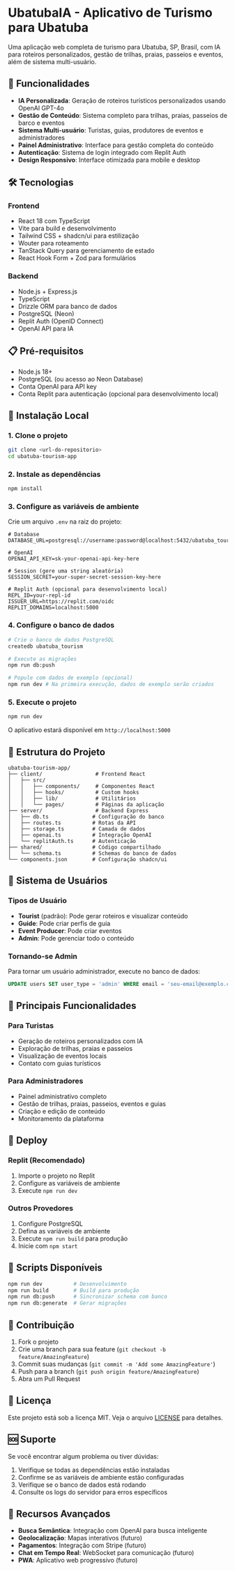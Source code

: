 # UbatubaIA - Aplicativo de Turismo para Ubatuba

Uma aplicação web completa de turismo para Ubatuba, SP, Brasil, com IA para roteiros personalizados, gestão de trilhas, praias, passeios e eventos, além de sistema multi-usuário.

## 🚀 Funcionalidades

- **IA Personalizada**: Geração de roteiros turísticos personalizados usando OpenAI GPT-4o
- **Gestão de Conteúdo**: Sistema completo para trilhas, praias, passeios de barco e eventos
- **Sistema Multi-usuário**: Turistas, guias, produtores de eventos e administradores
- **Painel Administrativo**: Interface para gestão completa do conteúdo
- **Autenticação**: Sistema de login integrado com Replit Auth
- **Design Responsivo**: Interface otimizada para mobile e desktop

## 🛠️ Tecnologias

### Frontend
- React 18 com TypeScript
- Vite para build e desenvolvimento
- Tailwind CSS + shadcn/ui para estilização
- Wouter para roteamento
- TanStack Query para gerenciamento de estado
- React Hook Form + Zod para formulários

### Backend
- Node.js + Express.js
- TypeScript
- Drizzle ORM para banco de dados
- PostgreSQL (Neon)
- Replit Auth (OpenID Connect)
- OpenAI API para IA

## 📋 Pré-requisitos

- Node.js 18+ 
- PostgreSQL (ou acesso ao Neon Database)
- Conta OpenAI para API key
- Conta Replit para autenticação (opcional para desenvolvimento local)

## 🔧 Instalação Local

### 1. Clone o projeto
```bash
git clone <url-do-repositorio>
cd ubatuba-tourism-app
```

### 2. Instale as dependências
```bash
npm install
```

### 3. Configure as variáveis de ambiente
Crie um arquivo `.env` na raiz do projeto:

```env
# Database
DATABASE_URL=postgresql://username:password@localhost:5432/ubatuba_tourism

# OpenAI
OPENAI_API_KEY=sk-your-openai-api-key-here

# Session (gere uma string aleatória)
SESSION_SECRET=your-super-secret-session-key-here

# Replit Auth (opcional para desenvolvimento local)
REPL_ID=your-repl-id
ISSUER_URL=https://replit.com/oidc
REPLIT_DOMAINS=localhost:5000
```

### 4. Configure o banco de dados
```bash
# Crie o banco de dados PostgreSQL
createdb ubatuba_tourism

# Execute as migrações
npm run db:push

# Popule com dados de exemplo (opcional)
npm run dev # Na primeira execução, dados de exemplo serão criados
```

### 5. Execute o projeto
```bash
npm run dev
```

O aplicativo estará disponível em `http://localhost:5000`

## 📁 Estrutura do Projeto

```
ubatuba-tourism-app/
├── client/                 # Frontend React
│   ├── src/
│   │   ├── components/     # Componentes React
│   │   ├── hooks/          # Custom hooks
│   │   ├── lib/            # Utilitários
│   │   └── pages/          # Páginas da aplicação
├── server/                 # Backend Express
│   ├── db.ts              # Configuração do banco
│   ├── routes.ts          # Rotas da API
│   ├── storage.ts         # Camada de dados
│   ├── openai.ts          # Integração OpenAI
│   └── replitAuth.ts      # Autenticação
├── shared/                # Código compartilhado
│   └── schema.ts          # Schemas do banco de dados
└── components.json        # Configuração shadcn/ui
```

## 🔐 Sistema de Usuários

### Tipos de Usuário
- **Tourist** (padrão): Pode gerar roteiros e visualizar conteúdo
- **Guide**: Pode criar perfis de guia
- **Event Producer**: Pode criar eventos
- **Admin**: Pode gerenciar todo o conteúdo

### Tornando-se Admin
Para tornar um usuário administrador, execute no banco de dados:
```sql
UPDATE users SET user_type = 'admin' WHERE email = 'seu-email@exemplo.com';
```

## 🎯 Principais Funcionalidades

### Para Turistas
- Geração de roteiros personalizados com IA
- Exploração de trilhas, praias e passeios
- Visualização de eventos locais
- Contato com guias turísticos

### Para Administradores
- Painel administrativo completo
- Gestão de trilhas, praias, passeios, eventos e guias
- Criação e edição de conteúdo
- Monitoramento da plataforma

## 🚀 Deploy

### Replit (Recomendado)
1. Importe o projeto no Replit
2. Configure as variáveis de ambiente
3. Execute `npm run dev`

### Outros Provedores
1. Configure PostgreSQL
2. Defina as variáveis de ambiente
3. Execute `npm run build` para produção
4. Inicie com `npm start`

## 📝 Scripts Disponíveis

```bash
npm run dev          # Desenvolvimento
npm run build        # Build para produção
npm run db:push      # Sincronizar schema com banco
npm run db:generate  # Gerar migrações
```

## 🤝 Contribuição

1. Fork o projeto
2. Crie uma branch para sua feature (`git checkout -b feature/AmazingFeature`)
3. Commit suas mudanças (`git commit -m 'Add some AmazingFeature'`)
4. Push para a branch (`git push origin feature/AmazingFeature`)
5. Abra um Pull Request

## 📄 Licença

Este projeto está sob a licença MIT. Veja o arquivo [LICENSE](LICENSE) para detalhes.

## 🆘 Suporte

Se você encontrar algum problema ou tiver dúvidas:

1. Verifique se todas as dependências estão instaladas
2. Confirme se as variáveis de ambiente estão configuradas
3. Verifique se o banco de dados está rodando
4. Consulte os logs do servidor para erros específicos

## 🌟 Recursos Avançados

- **Busca Semântica**: Integração com OpenAI para busca inteligente
- **Geolocalização**: Mapas interativos (futuro)
- **Pagamentos**: Integração com Stripe (futuro)
- **Chat em Tempo Real**: WebSocket para comunicação (futuro)
- **PWA**: Aplicativo web progressivo (futuro)